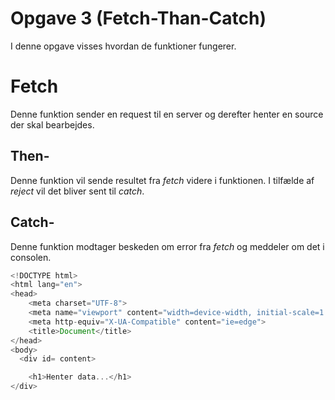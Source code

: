 # Opgave 3 (Fetch-Than-Catch)

I denne opgave visses hvordan de funktioner fungerer.<br>

# Fetch

Denne funktion sender en request til en server og derefter henter en source der skal bearbejdes.<br>

## Then-

Denne funktion vil sende resultet fra *fetch* videre i funktionen. I tilfælde af *reject* vil det bliver sent til *catch*.



## Catch-<br>

Denne funktion modtager beskeden om error fra *fetch* og meddeler om det i consolen.






```javascript
<!DOCTYPE html>
<html lang="en">
<head>
    <meta charset="UTF-8">
    <meta name="viewport" content="width=device-width, initial-scale=1.0">
    <meta http-equiv="X-UA-Compatible" content="ie=edge">
    <title>Document</title>
</head>
<body>
  <div id= content> 

    <h1>Henter data...</h1>
</div>
```

</body>
<script>

// fetch('https://swapi.co/api/people/') //
//    .then((response) => {
//       return response.json();
//    })
//    .then((json) => {

//       var content = document.getElementById('content');

//       json.results.forEach(function (person){

//         content.innerHTML += '<h1>' + person.name + '</h1>';
//       content.innerHTML += '<h2>' + person.height + '</h2>';
//       content.innerHTML += '<h3>' + person.eye_color + '</h3>';
//       })
fetch('https://swapi.co/api/people/')
   .then((response) => {
      // if (response.status == 200){
        return response.json();
    
      // }
      // else {
          // console.log("fejl: "+ response.status);
       //}
     

   })
   .then((json) => {
//console.log(json);
console.log(json.results[0].name)

      //var content = document.getElementById('content');

      //json.results.forEach(function (person){

        //content.innerHTML = '<h1>' + json.results[0].name + ' </h1>';

    })
    .catch((fejl_besked) => {
        console.log("fejl fejl");
    })
</script>
</html>